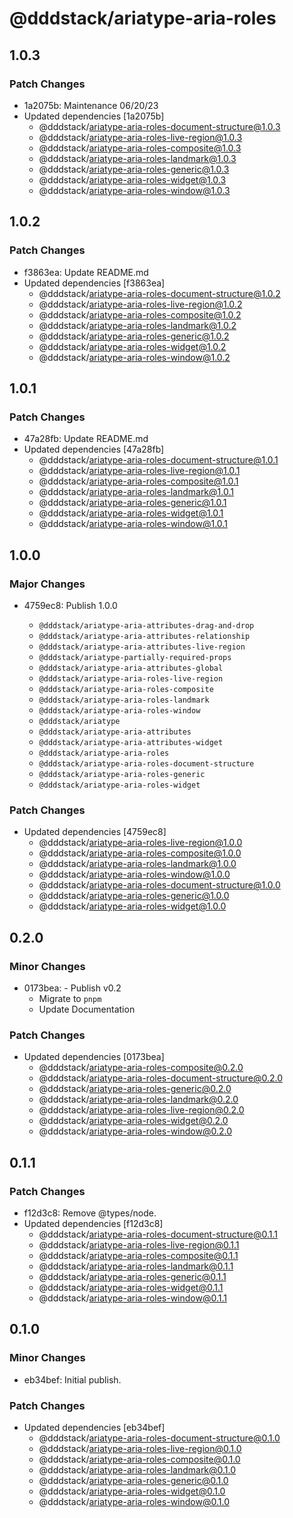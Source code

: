 # @dddstack/ariatype-aria-roles

## 1.0.3

### Patch Changes

- 1a2075b: Maintenance 06/20/23
- Updated dependencies [1a2075b]
  - @dddstack/ariatype-aria-roles-document-structure@1.0.3
  - @dddstack/ariatype-aria-roles-live-region@1.0.3
  - @dddstack/ariatype-aria-roles-composite@1.0.3
  - @dddstack/ariatype-aria-roles-landmark@1.0.3
  - @dddstack/ariatype-aria-roles-generic@1.0.3
  - @dddstack/ariatype-aria-roles-widget@1.0.3
  - @dddstack/ariatype-aria-roles-window@1.0.3

## 1.0.2

### Patch Changes

- f3863ea: Update README.md
- Updated dependencies [f3863ea]
  - @dddstack/ariatype-aria-roles-document-structure@1.0.2
  - @dddstack/ariatype-aria-roles-live-region@1.0.2
  - @dddstack/ariatype-aria-roles-composite@1.0.2
  - @dddstack/ariatype-aria-roles-landmark@1.0.2
  - @dddstack/ariatype-aria-roles-generic@1.0.2
  - @dddstack/ariatype-aria-roles-widget@1.0.2
  - @dddstack/ariatype-aria-roles-window@1.0.2

## 1.0.1

### Patch Changes

- 47a28fb: Update README.md
- Updated dependencies [47a28fb]
  - @dddstack/ariatype-aria-roles-document-structure@1.0.1
  - @dddstack/ariatype-aria-roles-live-region@1.0.1
  - @dddstack/ariatype-aria-roles-composite@1.0.1
  - @dddstack/ariatype-aria-roles-landmark@1.0.1
  - @dddstack/ariatype-aria-roles-generic@1.0.1
  - @dddstack/ariatype-aria-roles-widget@1.0.1
  - @dddstack/ariatype-aria-roles-window@1.0.1

## 1.0.0

### Major Changes

- 4759ec8: Publish 1.0.0

  - `@dddstack/ariatype-aria-attributes-drag-and-drop`
  - `@dddstack/ariatype-aria-attributes-relationship`
  - `@dddstack/ariatype-aria-attributes-live-region`
  - `@dddstack/ariatype-partially-required-props`
  - `@dddstack/ariatype-aria-attributes-global`
  - `@dddstack/ariatype-aria-roles-live-region`
  - `@dddstack/ariatype-aria-roles-composite`
  - `@dddstack/ariatype-aria-roles-landmark`
  - `@dddstack/ariatype-aria-roles-window`
  - `@dddstack/ariatype`
  - `@dddstack/ariatype-aria-attributes`
  - `@dddstack/ariatype-aria-attributes-widget`
  - `@dddstack/ariatype-aria-roles`
  - `@dddstack/ariatype-aria-roles-document-structure`
  - `@dddstack/ariatype-aria-roles-generic`
  - `@dddstack/ariatype-aria-roles-widget`

### Patch Changes

- Updated dependencies [4759ec8]
  - @dddstack/ariatype-aria-roles-live-region@1.0.0
  - @dddstack/ariatype-aria-roles-composite@1.0.0
  - @dddstack/ariatype-aria-roles-landmark@1.0.0
  - @dddstack/ariatype-aria-roles-window@1.0.0
  - @dddstack/ariatype-aria-roles-document-structure@1.0.0
  - @dddstack/ariatype-aria-roles-generic@1.0.0
  - @dddstack/ariatype-aria-roles-widget@1.0.0

## 0.2.0

### Minor Changes

- 0173bea: - Publish v0.2
  - Migrate to `pnpm`
  - Update Documentation

### Patch Changes

- Updated dependencies [0173bea]
  - @dddstack/ariatype-aria-roles-composite@0.2.0
  - @dddstack/ariatype-aria-roles-document-structure@0.2.0
  - @dddstack/ariatype-aria-roles-generic@0.2.0
  - @dddstack/ariatype-aria-roles-landmark@0.2.0
  - @dddstack/ariatype-aria-roles-live-region@0.2.0
  - @dddstack/ariatype-aria-roles-widget@0.2.0
  - @dddstack/ariatype-aria-roles-window@0.2.0

## 0.1.1

### Patch Changes

- f12d3c8: Remove @types/node.
- Updated dependencies [f12d3c8]
  - @dddstack/ariatype-aria-roles-document-structure@0.1.1
  - @dddstack/ariatype-aria-roles-live-region@0.1.1
  - @dddstack/ariatype-aria-roles-composite@0.1.1
  - @dddstack/ariatype-aria-roles-landmark@0.1.1
  - @dddstack/ariatype-aria-roles-generic@0.1.1
  - @dddstack/ariatype-aria-roles-widget@0.1.1
  - @dddstack/ariatype-aria-roles-window@0.1.1

## 0.1.0

### Minor Changes

- eb34bef: Initial publish.

### Patch Changes

- Updated dependencies [eb34bef]
  - @dddstack/ariatype-aria-roles-document-structure@0.1.0
  - @dddstack/ariatype-aria-roles-live-region@0.1.0
  - @dddstack/ariatype-aria-roles-composite@0.1.0
  - @dddstack/ariatype-aria-roles-landmark@0.1.0
  - @dddstack/ariatype-aria-roles-generic@0.1.0
  - @dddstack/ariatype-aria-roles-widget@0.1.0
  - @dddstack/ariatype-aria-roles-window@0.1.0
